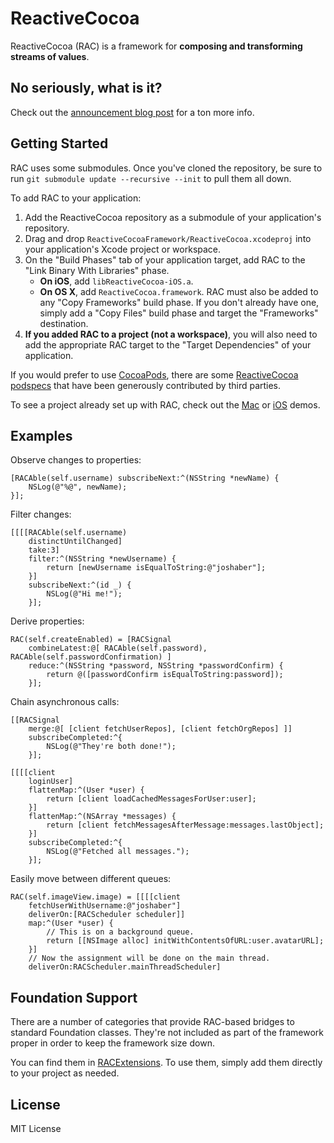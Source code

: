 # ReactiveCocoa
ReactiveCocoa (RAC) is a framework for **composing and transforming streams of values**.

## No seriously, what is it?
Check out the [announcement blog post](https://github.com/blog/1107-reactivecocoa-is-now-open-source) for a ton more info.

## Getting Started
RAC uses some submodules. Once you've cloned the repository, be sure to run `git
submodule update --recursive --init` to pull them all down.

To add RAC to your application:

 1. Add the ReactiveCocoa repository as a submodule of your application's
    repository.
 1. Drag and drop `ReactiveCocoaFramework/ReactiveCocoa.xcodeproj` into your
    application's Xcode project or workspace.
 1. On the "Build Phases" tab of your application target, add RAC to the "Link
    Binary With Libraries" phase.
    * **On iOS**, add `libReactiveCocoa-iOS.a`.
    * **On OS X**, add `ReactiveCocoa.framework`. RAC must also be added to any
      "Copy Frameworks" build phase. If you don't already have one, simply add
      a "Copy Files" build phase and target the "Frameworks" destination.
 1. **If you added RAC to a project (not a workspace)**, you will also need to
    add the appropriate RAC target to the "Target Dependencies" of your
    application.

If you would prefer to use [CocoaPods](http://cocoapods.org), there are some
[ReactiveCocoa
podspecs](https://github.com/CocoaPods/Specs/tree/master/ReactiveCocoa) that
have been generously contributed by third parties.

To see a project already set up with RAC, check out the
[Mac](https://github.com/ReactiveCocoa/GHAPIDemo) or
[iOS](https://github.com/ReactiveCocoa/RACiOSDemo) demos.

## Examples
Observe changes to properties:
```objc
[RACAble(self.username) subscribeNext:^(NSString *newName) {
    NSLog(@"%@", newName);
}];
```

Filter changes:
```objc
[[[[RACAble(self.username) 
    distinctUntilChanged] 
    take:3] 
    filter:^(NSString *newUsername) {
        return [newUsername isEqualToString:@"joshaber"];
    }] 
    subscribeNext:^(id _) {
        NSLog(@"Hi me!");
    }];
```

Derive properties:
```objc
RAC(self.createEnabled) = [RACSignal 
    combineLatest:@[ RACAble(self.password), RACAble(self.passwordConfirmation) ] 
    reduce:^(NSString *password, NSString *passwordConfirm) {
        return @([passwordConfirm isEqualToString:password]);
    }];
```

Chain asynchronous calls:
```objc
[[RACSignal 
    merge:@[ [client fetchUserRepos], [client fetchOrgRepos] ]] 
    subscribeCompleted:^{
        NSLog(@"They're both done!");
    }];
```

```objc
[[[[client 
    loginUser] 
    flattenMap:^(User *user) {
        return [client loadCachedMessagesForUser:user];
    }]
    flattenMap:^(NSArray *messages) {
        return [client fetchMessagesAfterMessage:messages.lastObject];
    }]
    subscribeCompleted:^{
        NSLog(@"Fetched all messages.");
    }];
```

Easily move between different queues:
```objc
RAC(self.imageView.image) = [[[[client 
    fetchUserWithUsername:@"joshaber"] 
    deliverOn:[RACScheduler scheduler]]
    map:^(User *user) {
        // This is on a background queue.
        return [[NSImage alloc] initWithContentsOfURL:user.avatarURL];
    }]
    // Now the assignment will be done on the main thread.
    deliverOn:RACScheduler.mainThreadScheduler]
```

## Foundation Support
There are a number of categories that provide RAC-based bridges to standard Foundation classes. They're not included as part of the framework proper in order to keep the framework size down.

You can find them in [RACExtensions](https://github.com/ReactiveCocoa/ReactiveCocoa/tree/master/RACExtensions). To use them, simply add them directly to your project as needed.

## License
MIT License
